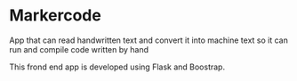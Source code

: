 # Markercode
App that can read handwritten text and convert it into machine text so it can run and compile code written by hand

This frond end app is developed using Flask and Boostrap.  
